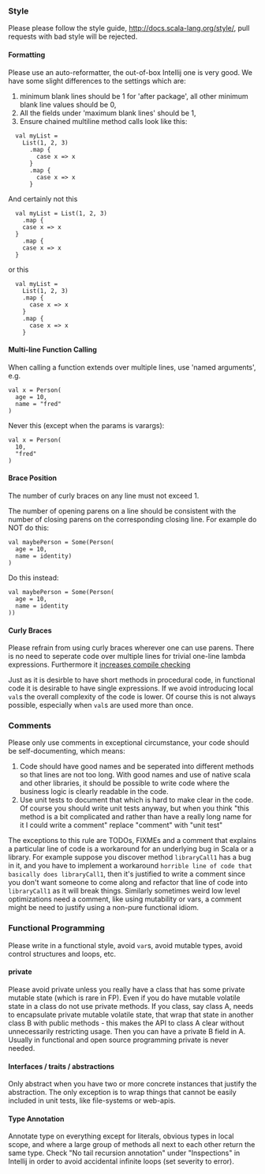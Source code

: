 ### Style

Please please follow the style guide, http://docs.scala-lang.org/style/, pull requests with bad style will be rejected.

#### Formatting

Please use an auto-reformatter, the out-of-box Intellij one is very good.  We have some slight differences to the settings which are:

1. minimum blank lines should be 1 for 'after package', all other minimum blank line values should be 0,
2. All the fields under 'maximum blank lines' should be 1, 
3. Ensure chained multiline method calls look like this:

```
  val myList =
    List(1, 2, 3)
      .map {
        case x => x
      }
      .map {
        case x => x
      }
```

And certainly not this

```
  val myList = List(1, 2, 3)
    .map {
    case x => x
  }
    .map {
    case x => x
  }
```

or this


```
  val myList =
    List(1, 2, 3)
    .map {
      case x => x
    }
    .map {
      case x => x
    }
```

#### Multi-line Function Calling

When calling a function extends over multiple lines, use 'named arguments', e.g.

```
val x = Person(
  age = 10,
  name = "fred"
)
```

Never this (except when the params is varargs):


```
val x = Person(
  10,
  "fred"
)
```

#### Brace Position

The number of curly braces on any line must not exceed 1.

The number of opening parens on a line should be consistent with the number of closing parens on the corresponding closing line.  For example do NOT do this:

```
val maybePerson = Some(Person(
  age = 10,
  name = identity)
)
```

Do this instead:


```
val maybePerson = Some(Person(
  age = 10,
  name = identity
))
```

#### Curly Braces

Please refrain from using curly braces wherever one can use parens.  There is no need to seperate code over multiple lines for trivial one-line lambda expressions. Furthermore it [increases compile checking](http://stackoverflow.com/a/4387118/1586965)

Just as it is desirble to have short methods in procedural code, in functional code it is desirable to have single expressions.  If we avoid introducing local `val`s the overall complexity of the code is lower.  Of course this is not always possible, especially when `val`s are used more than once.

### Comments

Please only use comments in exceptional circumstance, your code should be self-documenting, which means:

1. Code should have good names and be seperated into different methods so that lines are not too long.  With good names and use of native scala and other libraries, it should be possible to write code where the business logic is clearly readable in the code.
2. Use unit tests to document that which is hard to make clear in the code. Of course you should write unit tests anyway, but when you think "this method is a bit complicated and rather than have a really long name for it I could write a comment" replace "comment" with "unit test"

The exceptions to this rule are TODOs, FIXMEs and a comment that explains a particular line of code is a workaround for an underlying bug in Scala or a library.  For example suppose you discover method `libraryCall1` has a bug in it, and you have to implement a workaround `horrible line of code that basically does libraryCall1`, then it's justified to write a comment since you don't want someone to come along and refactor that line of code into `libraryCall1` as it will break things.  Similarly sometimes weird low level optimizations need a comment, like using mutability or vars, a comment might be need to justify using a non-pure functional idiom.

### Functional Programming

Please write in a functional style, avoid `var`s, avoid mutable types, avoid control structures and loops, etc.

#### private

Please avoid private unless you really have a class that has some private mutable state (which is rare in FP). Even if you do have mutable volatile state in a class do not use private methods.  If you class, say class A, needs to encapsulate private mutable volatile state, that wrap that state in another class B with public methods - this makes the API to class A clear without unnecessarily restricting usage.  Then you can have a private B field in A.  Usually in functional and open source programming private is never needed.

#### Interfaces / traits / abstractions

Only abstract when you have two or more concrete instances that justify the abstraction.  The only exception is to wrap things that cannot be easily included in unit tests, like file-systems or web-apis.

#### Type Annotation

Annotate type on everything except for literals, obvious types in local scope, and where a large group of methods all next to each other return the same type.  Check "No tail recursion annotation" under "Inspections" in Intellij in order to avoid accidental infinite loops (set severity to error).
